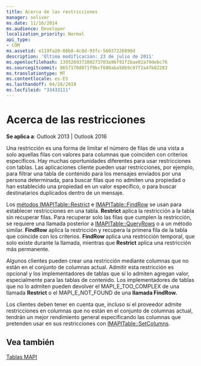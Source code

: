 ```yaml
---
title: Acerca de las restricciones
manager: soliver
ms.date: 11/16/2014
ms.audience: Developer
localization_priority: Normal
api_type:
- COM
ms.assetid: e119fa20-08b8-4c8d-93fc-56037220890d
description: 'Última modificación: 23 de julio de 2011'
ms.openlocfilehash: 139526937380273703a96f91f2bae02a79debc76
ms.sourcegitcommit: 8657170d071f9bcf680aba50b9c07f2a4fb82283
ms.translationtype: MT
ms.contentlocale: es-ES
ms.lasthandoff: 04/28/2019
ms.locfileid: "33433111"
---
```

# <a name="about-restrictions"></a>Acerca de las restricciones

  
  
**Se aplica a**: Outlook 2013 | Outlook 2016 
  
Una restricción es una forma de limitar el número de filas de una vista a solo aquellas filas con valores para columnas que coinciden con criterios específicos. Hay muchas oportunidades diferentes para usar restricciones con tablas. Las aplicaciones cliente pueden usar restricciones, por ejemplo, para filtrar una tabla de contenido para los mensajes enviados por una persona determinada, para buscar filas que no admiten una propiedad o han establecido una propiedad en un valor específico, o para buscar destinatarios duplicados dentro de un mensaje. 
  
Los [métodos IMAPITable::Restrict](imapitable-restrict.md) e [IMAPITable::FindRow](imapitable-findrow.md) se usan para establecer restricciones en una tabla. **Restrict** aplica la restricción a la tabla sin recuperar filas. Para recuperar solo las filas que cumplen la restricción, se requiere una llamada posterior a [IMAPITable::QueryRows](imapitable-queryrows.md) o a un método similar. **FindRow** aplica la restricción y recupera la primera fila de la tabla que coincide con los criterios. **FindRow** aplica una restricción temporal, que solo existe durante la llamada, mientras que **Restrict** aplica una restricción más permanente. 
  
Algunos clientes pueden crear una restricción mediante columnas que no están en el conjunto de columnas actual. Admitir esta restricción es opcional y los implementadores de tablas que sí lo admiten agregan valor, especialmente para las tablas de contenido. Los implementadores de tablas que no lo admiten pueden devolver el MAPI_E_TOO_COMPLEX de una llamada **Restrict** o el MAPI_E_NOT_FOUND de una **llamada FindRow.** 
  
Los clientes deben tener en cuenta que, incluso si el proveedor admite restricciones en columnas que no están en el conjunto de columnas actual, tendrán un mejor rendimiento general especificando las columnas que pretenden usar en sus restricciones con [IMAPITable::SetColumns](imapitable-setcolumns.md).
  
## <a name="see-also"></a>Vea también



[Tablas MAPI](mapi-tables.md)

